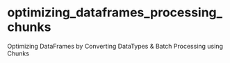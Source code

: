 # optimizing_dataframes_processing_chunks
 Optimizing DataFrames by Converting DataTypes & Batch Processing using Chunks

